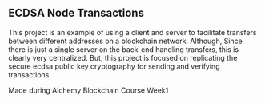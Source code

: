 ## ECDSA Node Transactions

This project is an example of using a client and server to facilitate transfers between different addresses on a blockchain network. Although, Since there is just a single server on the back-end handling transfers, this is clearly very centralized. But, this project is focused on replicating the secure ecdsa public key cryptography for sending and verifying transactions.

Made during Alchemy Blockchain Course Week1
